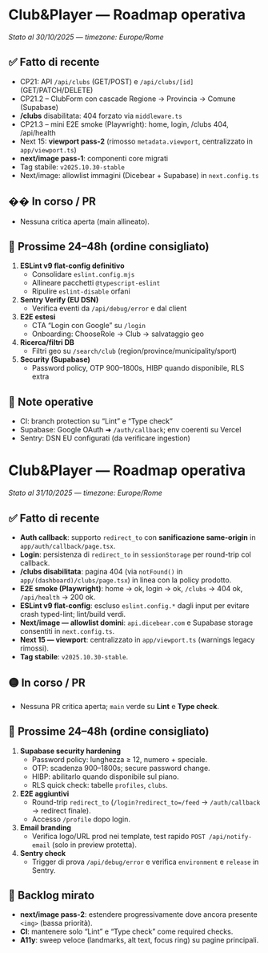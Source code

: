 # Club&Player — Roadmap operativa
_Stato al 30/10/2025 — timezone: Europe/Rome_

## ✅ Fatto di recente
- CP21: API `/api/clubs` (GET/POST) e `/api/clubs/[id]` (GET/PATCH/DELETE)
- CP21.2 – ClubForm con cascade Regione → Provincia → Comune (Supabase)
- **/clubs** disabilitata: 404 forzato via `middleware.ts`
- CP21.3 – mini E2E smoke (Playwright): home, login, /clubs 404, /api/health
- Next 15: **viewport pass-2** (rimosso `metadata.viewport`, centralizzato in `app/viewport.ts`)
- **next/image pass-1**: componenti core migrati
- Tag stabile: `v2025.10.30-stable`
- Next/image: allowlist immagini (Dicebear + Supabase) in `next.config.ts`

## �� In corso / PR
- Nessuna critica aperta (main allineato).

## 🎯 Prossime 24–48h (ordine consigliato)
1) **ESLint v9 flat-config definitivo**
   - Consolidare `eslint.config.mjs`
   - Allineare pacchetti `@typescript-eslint`
   - Ripulire `eslint-disable` orfani
2) **Sentry Verify (EU DSN)**
   - Verifica eventi da `/api/debug/error` e dal client
3) **E2E estesi**
   - CTA “Login con Google” su `/login`
   - Onboarding: ChooseRole → Club → salvataggio geo
4) **Ricerca/filtri DB**
   - Filtri geo su `/search/club` (region/province/municipality/sport)
5) **Security (Supabase)**
   - Password policy, OTP 900–1800s, HIBP quando disponibile, RLS extra

## 📌 Note operative
- CI: branch protection su “Lint” e “Type check”
- Supabase: Google OAuth ➜ `/auth/callback`; env coerenti su Vercel
- Sentry: DSN EU configurati (da verificare ingestion)

# Club&Player — Roadmap operativa
_Stato al 31/10/2025 — timezone: Europe/Rome_

## ✅ Fatto di recente
- **Auth callback**: supporto `redirect_to` con **sanificazione same-origin** in `app/auth/callback/page.tsx`.
- **Login**: persistenza di `redirect_to` in `sessionStorage` per round-trip col callback.
- **/clubs disabilitata**: pagina 404 (via `notFound()` in `app/(dashboard)/clubs/page.tsx`) in linea con la policy prodotto.
- **E2E smoke (Playwright)**: home → ok, login → ok, `/clubs` → 404 ok, `/api/health` → 200 ok.
- **ESLint v9 flat-config**: escluso `eslint.config.*` dagli input per evitare crash typed-lint; lint/build verdi.
- **Next/image — allowlist domini**: `api.dicebear.com` e Supabase storage consentiti in `next.config.ts`.
- **Next 15 — viewport**: centralizzato in `app/viewport.ts` (warnings legacy rimossi).
- **Tag stabile**: `v2025.10.30-stable`.

## 🟡 In corso / PR
- Nessuna PR critica aperta; `main` verde su **Lint** e **Type check**.

## 🎯 Prossime 24–48h (ordine consigliato)
1) **Supabase security hardening**
   - Password policy: lunghezza ≥ 12, numero + speciale.
   - OTP: scadenza 900–1800s; secure password change.
   - HIBP: abilitarlo quando disponibile sul piano.
   - RLS quick check: tabelle `profiles`, `clubs`.
2) **E2E aggiuntivi**
   - Round-trip `redirect_to` (`/login?redirect_to=/feed` → `/auth/callback` → redirect finale).
   - Accesso `/profile` dopo login.
3) **Email branding**
   - Verifica logo/URL prod nei template, test rapido `POST /api/notify-email` (solo in preview protetta).
4) **Sentry check**
   - Trigger di prova `/api/debug/error` e verifica `environment` e `release` in Sentry.

## 📌 Backlog mirato
- **next/image pass-2**: estendere progressivamente dove ancora presente `<img>` (bassa priorità).
- **CI**: mantenere solo “Lint” e “Type check” come required checks.
- **A11y**: sweep veloce (landmarks, alt text, focus ring) su pagine principali.

